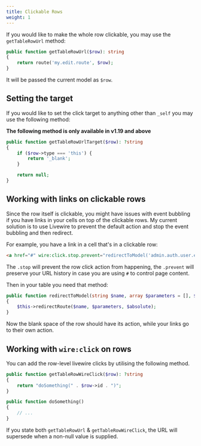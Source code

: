 ```yaml
---
title: Clickable Rows
weight: 1
---
```


If you would like to make the whole row clickable, you may use the `getTableRowUrl` method:

```php
public function getTableRowUrl($row): string
{
    return route('my.edit.route', $row);
}
```

It will be passed the current model as `$row`.

## Setting the target

If you would like to set the click target to anything other than `_self` you may use the following method:

**The following method is only available in v1.19 and above**

```php
public function getTableRowUrlTarget($row): ?string
{
    if ($row->type === 'this') {
        return '_blank';
    }

    return null;
}
```

## Working with links on clickable rows

Since the row itself is clickable, you might have issues with event bubbling if you have links in your cells on top of the clickable rows. My current solution is to use Livewire to prevent the default action and stop the event bubbling and then redirect.

For example, you have a link in a cell that's in a clickable row:

```html
<a href="#" wire:click.stop.prevent="redirectToModel('admin.auth.user.edit', [{{ $user }}])" class="font-medium">{{ $user->name }}</a>
```

The `.stop` will prevent the row click action from happening, the `.prevent` will preserve your URL history in case you are using `#` to control page content.

Then in your table you need that method:

```php
public function redirectToModel(string $name, array $parameters = [], $absolute = true): void
{
    $this->redirectRoute($name, $parameters, $absolute);
}
```

Now the blank space of the row should have its action, while your links go to their own action.

## Working with `wire:click` on rows

You can add the row-level livewire clicks by utilising the following method.

```php
public function getTableRowWireClick($row): ?string
{
    return "doSomething(" . $row->id . ")";
}

public function doSomething()
{
    // ...
}
```

If you state both `getTableRowUrl` & `getTableRowWireClick`, the URL will supersede when a non-null value is supplied.
